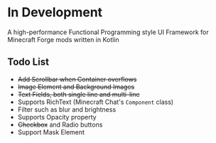 # In Development
A high-performance Functional Programming style UI Framework for Minecraft Forge mods written in Kotlin

## Todo List
* ~~Add Scrollbar when Container overflows~~
* ~~Image Element and Background Images~~
* ~~Text Fields, both single line and multi-line~~
* Supports RichText (Minecraft Chat's `Component` class)
* Filter such as blur and brightness
* Supports Opacity property
* ~~Checkbox~~ and Radio buttons
* Support Mask Element